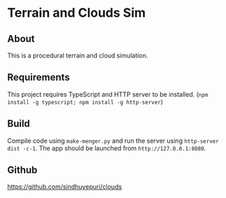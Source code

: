 
# Terrain and Clouds Sim

## About
This is a procedural terrain and cloud simulation. 

## Requirements
This project requires TypeScript and HTTP server to be installed. (`npm install -g typescript; npm install -g http-server`) 

## Build
Compile code using `make-menger.py` and run the server using `http-server dist -c-1`. The app should be launched from `http://127.0.0.1:8080`. 

## Github 
https://github.com/sindhuyepuri/clouds